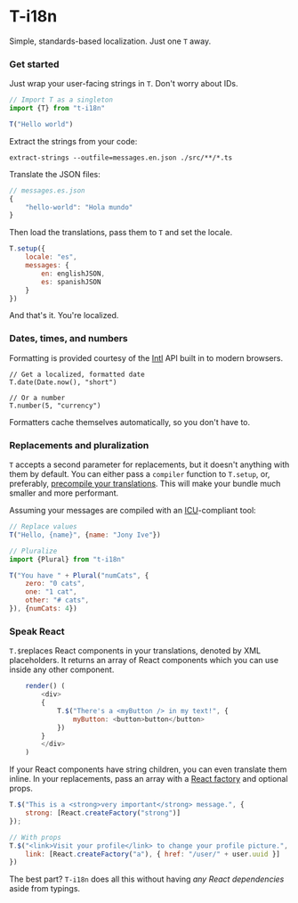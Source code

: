 # T-i18n

Simple, standards-based localization. Just one `T` away.

### Get started

Just wrap your user-facing strings in `T`. Don't worry about IDs.

```js
// Import T as a singleton
import {T} from "t-i18n"

T("Hello world")
```

Extract the strings from your code:

`extract-strings --outfile=messages.en.json ./src/**/*.ts`

Translate the JSON files:

```js
// messages.es.json
{
    "hello-world": "Hola mundo"
}
```

Then load the translations, pass them to `T` and set the locale.

```js
T.setup({
    locale: "es",
    messages: {
        en: englishJSON,
        es: spanishJSON
    }
})
```

And that's it. You're localized.

### Dates, times, and numbers

Formatting is provided courtesy of the [Intl](https://developer.mozilla.org/en-US/docs/Web/JavaScript/Reference/Global_Objects/Intl) API built in to modern browsers.

```
// Get a localized, formatted date
T.date(Date.now(), "short")

// Or a number
T.number(5, "currency")
```

Formatters cache themselves automatically, so you don't have to.

### Replacements and pluralization

`T` accepts a second parameter for replacements, but it doesn't anything with them by default. You can either pass a `compiler` function to `T.setup`, or, preferably, [precompile your translations](https://messageformat.github.io/build/). This will make your bundle much smaller and more performant.

Assuming your messages are compiled with an [ICU](https://formatjs.io/guides/message-syntax/)-compliant tool:

```js
// Replace values
T("Hello, {name}", {name: "Jony Ive"})

// Pluralize
import {Plural} from "t-i18n"

T("You have " + Plural("numCats", {
    zero: "0 cats",
    one: "1 cat",
    other: "# cats",
}), {numCats: 4})
```

### Speak React

`T.$`replaces React components in your translations, denoted by XML placeholders. It returns an array of React components which you can use inside any other component.

```js
    render() (
        <div>
        {
            T.$("There's a <myButton /> in my text!", {
                myButton: <button>button</button>
            })
        }    
        </div>
    )

```

If your React components have string children, you can even translate them inline. In your replacements, pass an array with a [React factory](https://facebook.github.io/react/docs/react-api.html#createfactory) and optional props.

```js
T.$("This is a <strong>very important</strong> message.", {
    strong: [React.createFactory("strong")]
});

// With props
T.$("<link>Visit your profile</link> to change your profile picture.", {
    link: [React.createFactory("a"), { href: "/user/" + user.uuid }]
})
```

The best part? `T-i18n` does all this without having _any React dependencies_ aside from typings.
